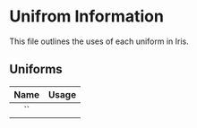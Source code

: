 # Unifrom Information
This file outlines the uses of each uniform in Iris.


## Uniforms
| **Name** |                         **Usage**                         |
|:----------------:|:-----------------------------------------------------------:|
|``||
